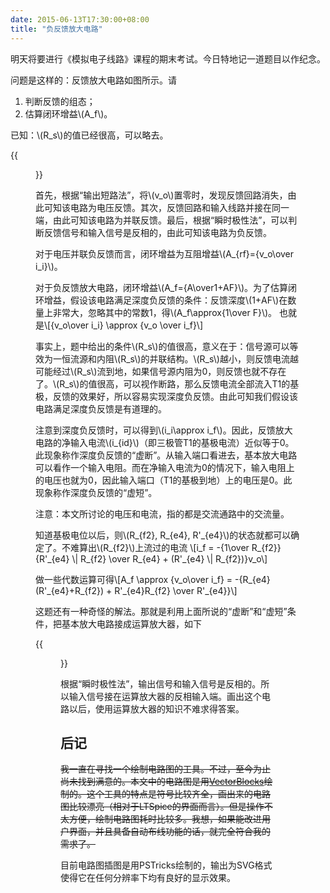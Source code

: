 ```yaml
---
date: 2015-06-13T17:30:00+08:00
title: "负反馈放大电路"
---
```


明天将要进行《模拟电子线路》课程的期末考试。今日特地记一道题目以作纪念。

问题是这样的：反馈放大电路如图所示。请

1. 判断反馈的组态；
2. 估算闭环增益\\(A\_f\\)。

已知：\\(R\_s\\)的值已经很高，可以略去。

{{<figure src="/media/circuit-1.svg" >}}

<!--more-->

首先，根据“输出短路法”，将\\(v\_o\\)置零时，发现反馈回路消失，由此可知该电路为电压反馈。其次，反馈回路和输入线路并接在同一端，由此可知该电路为并联反馈。最后，根据“瞬时极性法”，可以判断反馈信号和输入信号是反相的，由此可知该电路为负反馈。

对于电压并联负反馈而言，闭环增益为互阻增益\\(A\_{rf}={v\_o\over i\_i}\\)。

对于负反馈放大电路，闭环增益\\(A\_f={A\over1+AF}\\)。为了估算闭环增益，假设该电路满足深度负反馈的条件：反馈深度\\(1+AF\\)在数量上非常大，忽略其中的常数1，得\\(A\_f\approx{1\over F}\\)。
也就是\\[{v\_o\over i\_i} \approx {v\_o \over i\_f}\\]

事实上，题中给出的条件\\(R\_s\\)的值很高，意义在于：信号源可以等效为一恒流源和内阻\\(R\_s\\)的并联结构。\\(R\_s\\)越小，则反馈电流越可能经过\\(R\_s\\)流到地，如果信号源内阻为0，则反馈也就不存在了。\\(R\_s\\)的值很高，可以视作断路，那么反馈电流全部流入T1的基极，反馈的效果好，所以容易实现深度负反馈。由此可知我们假设该电路满足深度负反馈是有道理的。

注意到深度负反馈时，可以得到\\(i\_i\approx i\_f\\)。因此，反馈放大电路的净输入电流\\(i\_{id}\\)（即三极管T1的基极电流）近似等于0。此现象称作深度负反馈的“虚断”。从输入端口看进去，基本放大电路可以看作一个输入电阻。而在净输入电流为0的情况下，输入电阻上的电压也就为0，因此输入端口（T1的基极到地）上的电压是0。此现象称作深度负反馈的“虚短”。

注意：本文所讨论的电压和电流，指的都是交流通路中的交流量。

知道基极电位以后，则\\(R\_{f2}, R\_{e4}, R'\_{e4}\\)的状态就都可以确定了。不难算出\\(R\_{f2}\\)上流过的电流
\\[i\_f = -{1\over R\_{f2}} {R'\_{e4} \\| R\_{f2} \over R\_{e4} + (R'\_{e4} \\| R\_{f2})}v\_o\\]

做一些代数运算可得\\[A\_f \approx {v\_o\over i\_f} = -{R\_{e4}(R'\_{e4}+R\_{f2}) + R'\_{e4}R\_{f2} \over R'\_{e4}}\\]

这题还有一种奇怪的解法。那就是利用上面所说的“虚断”和“虚短”条件，把基本放大电路接成运算放大器，如下

{{<figure src="/media/circuit-2.svg" >}}

根据“瞬时极性法”，输出信号和输入信号是反相的。所以输入信号接在运算放大器的反相输入端。画出这个电路以后，使用运算放大器的知识不难求得答案。

## 后记

<del>我一直在寻找一个绘制电路图的工具。不过，至今为止尚未找到满意的。本文中的电路图是用[VectorBlocks](http://bretmulvey.com/VectorBlocks/)绘制的。这个工具的特点是符号比较齐全，画出来的电路图比较漂亮（相对于LTSpice的界面而言）。但是操作不太方便，绘制电路图耗时比较多。我想，如果能改进用户界面，并且具备自动布线功能的话，就完全符合我的需求了。</del>

目前电路图插图是用PSTricks绘制的，输出为SVG格式使得它在任何分辨率下均有良好的显示效果。
